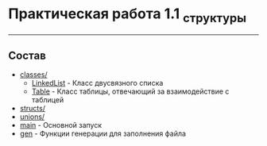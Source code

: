# Практическая работа 1.1 <sub>структуры</sub>
____

## Состав

- [classes/](classes)
  - [LinkedList](classes/LinkedList.hpp) - Класс двусвязного списка
  - [Table](classes/Table.hpp) - Класс таблицы, отвечающий за взаимодействие с таблицей
- [structs/](structs)
- [unions/](unions)
- [main](main.cpp) - Основной запуск
- [gen](gen.h) - Функции генерации для заполнения файла
